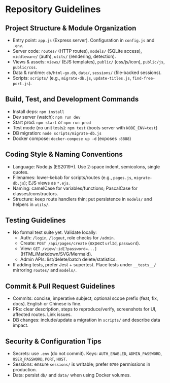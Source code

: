 # Repository Guidelines

## Project Structure & Module Organization
- Entry point: `app.js` (Express server). Configuration in `config.js` and `.env`.
- Server code: `routes/` (HTTP routes), `models/` (SQLite access), `middleware/` (auth), `utils/` (rendering, detection).
- Views & assets: `views/` (EJS templates), `public/` (css/js/icon), `public/js`, `public/css`.
- Data & runtime: `db/html-go.db`, `data/`, `sessions/` (file‑backed sessions).
- Scripts: `scripts/` (e.g., `migrate-db.js`, `update-titles.js`, `find-free-port.js`).

## Build, Test, and Development Commands
- Install deps: `npm install`
- Dev server (watch): `npm run dev`
- Start prod: `npm start` or `npm run prod`
- Test mode (no unit tests): `npm test` (boots server with `NODE_ENV=test`)
- DB migration: `node scripts/migrate-db.js`
- Docker compose: `docker-compose up -d` (exposes `:8888`)

## Coding Style & Naming Conventions
- Language: Node.js (ES2019+). Use 2‑space indent, semicolons, single quotes.
- Filenames: lower‑kebab for scripts/routes (e.g., `pages.js`, `migrate-db.js`); EJS views as `*.ejs`.
- Naming: camelCase for variables/functions; PascalCase for classes/constructors.
- Structure: keep route handlers thin; put persistence in `models/` and helpers in `utils/`.

## Testing Guidelines
- No formal test suite yet. Validate locally:
  - Auth: `/login`, `/logout`, role checks for `/admin`.
  - Create: `POST /api/pages/create` (expect `urlId`, `password`).
  - View: `GET /view/:id[?password=...]` (HTML/Markdown/SVG/Mermaid).
  - Admin APIs: list/delete/batch delete/statistics.
- If adding tests, prefer Jest + supertest. Place tests under `__tests__/` mirroring `routes/` and `models/`.

## Commit & Pull Request Guidelines
- Commits: concise, imperative subject; optional scope prefix (feat, fix, docs). English or Chinese is fine.
- PRs: clear description, steps to reproduce/verify, screenshots for UI, affected routes. Link issues.
- DB changes: include/update a migration in `scripts/` and describe data impact.

## Security & Configuration Tips
- Secrets: use `.env` (do not commit). Keys: `AUTH_ENABLED`, `ADMIN_PASSWORD`, `USER_PASSWORD`, `PORT`, `HOST`.
- Sessions: ensure `sessions/` is writable; prefer `0700` permissions in production.
- Data: persist `db/` and `data/` when using Docker volumes.
